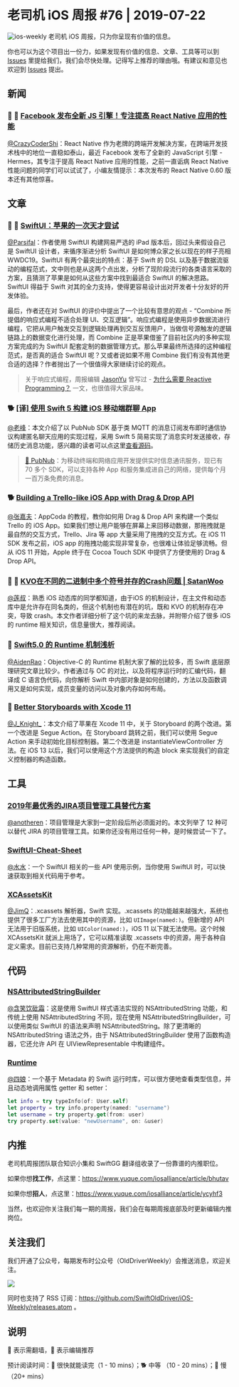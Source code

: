 # 老司机 iOS 周报 #76 | 2019-07-22

![ios-weekly](https://github.com/SwiftOldDriver/iOS-Weekly/blob/master/assets/ios-weekly.png?raw=true)
老司机 iOS 周报，只为你呈现有价值的信息。

你也可以为这个项目出一份力，如果发现有价值的信息、文章、工具等可以到 [Issues](https://github.com/SwiftOldDriver/iOS-Weekly/issues) 里提给我们，我们会尽快处理。记得写上推荐的理由哦。有建议和意见也欢迎到 [Issues](https://github.com/SwiftOldDriver/iOS-Weekly/issues) 提出。

## 新闻

### 🌟 🐢 [Facebook 发布全新 JS 引擎！专注提高 React Native 应用的性能](https://mp.weixin.qq.com/s/0KxLQjI0jWxSt7sLqkS6Hw)

[@CrazyCoderShi](https://github.com/CrazyCoderShi)：React Native 作为老牌的跨端开发解决方案，在跨端开发技术栈中的地位一直稳如泰山，最近 Facebook 发布了全新的 JavaScript 引擎 - Hermes，其专注于提高 React Native 应用的性能，之前一直诟病 React Native 性能问题的同学们可以试试了，小编友情提示：本次发布的 React Native 0.60 版本还有其他惊喜。

## 文章

### 🌟 🐢 [SwiftUI：苹果的一次天才尝试](https://mp.weixin.qq.com/s/xcPBHcpPhgwoR2U7WpWoPA)

[@Parsifal](https://weibo.com/parsifalchang)：作者使用 SwiftUI 构建网易严选的 iPad 版本后，回过头来假设自己是 SwiftUI 设计者，来循序渐进分析 SwiftUI 是如何博众家之长以现在的样子亮相 WWDC19。SwiftUI 有两个最突出的特点：基于 Swift 的 DSL 以及基于数据流驱动的编程范式，文中则也是从这两个点出发，分析了现阶段流行的各类语言采取的方案，且猜测了苹果是如何从这些方案中找到最适合 SwiftUI 的解决思路。SwiftUI 得益于 Swift 对其的全力支持，使得更容易设计出对开发者十分友好的开发体验。

最后，作者还在对 SwiftUI 的评价中提出了一个比较有意思的观点 - “Combine 所提倡的响应式编程不适合处理 UI、交互逻辑”。响应式编程是使用异步数据流进行编程，它把从用户触发交互到逻辑处理再到交互反馈用户，当做信号源触发的逻辑链路上的数据变化进行处理，而 Combine 正是苹果借鉴了目前社区内的多种实现方案完成的为 SwiftUI 配套定制的数据管理方式。那么苹果最终所选择的这种编程范式，是否真的适合 SwiftUI 呢？又或者说如果不用 Combine 我们有没有其他更合适的选择？作者抛出了一个很值得大家继续讨论的观点。

> 关于响应式编程，周报编辑 [JasonYu](https://weibo.com/jasonyuh) 曾写过 - [为什么需要 Reactive Programming？](://github.com/SwiftOldDriver/iOS-Weekly/blob/647a1138b2b1cba1155fd2c0cdf806f54fe865a2/Reports/2019/%2366-2019.05.06.md) 一文，也很值得大家品味。

### 🐕 [[译] 使用 Swift 5 构建 iOS 移动端群聊 App](https://juejin.im/post/5d2c6e846fb9a07ebb0564ae)

[@老峰](https://github.com/GesanTung)：本文介绍了以 PubNub SDK 基于类 MQTT 的消息订阅发布即时通信协议构建匿名聊天应用的实现过程，采用 Swift 5 简易实现了消息实时发送接收，存储历史消息功能，感兴趣的读者可以点这里[查看源码](https://github.com/SambaDialloB/PubNubChat)。

> [🚧 PubNub](https://www.pubnub.com/docs/swift/pubnub-swift-sdk)：为移动终端和网络应用开发提供实时信息通讯服务，现已有 70 多个 SDK，可以支持各种 App 和服务集成进自己的网络，提供每个月一百万条免费的消息。

### 🐕 [Building a Trello-like iOS App with Drag & Drop API](https://www.appcoda.com/drag-and-drop-api/)

[@张嘉夫](https://github.com/josephchang10)：AppCoda 的教程，教你如何用 Drag & Drop API 来构建一个类似 Trello 的 iOS App。如果我们想让用户能够在屏幕上来回移动数据，那拖拽就是最自然的交互方式，Trello、Jira 等 app 大量采用了拖拽的交互方式。在 iOS 11 SDK 发布之前，iOS app 的拖拽功能实现非常复杂，也很难让体验足够流畅。但从 iOS 11 开始，Apple 终于在 Cocoa Touch SDK 中提供了方便使用的 Drag & Drop API。


### 🌟 🐎 [KVO在不同的二进制中多个符号并存的Crash问题 | SatanWoo](https://satanwoo.github.io/2017/09/11/KVO-CRASH/?nsukey=CGyordgRh0EV35bjBYi99dHiMuqF1xt%2BtRsP%2FuGBF7IlcF2xAPOWpoImKYOT%2FxRuycrPVoVq%2FAxxvVxVwandzgpmXxbcdacSBLOG2moVviVdV3iK1Wr6sfqIHRWSsJZHtiX5uyyn8g5bNuRNQVJ2ow7eT%2FLYHcfZOXOdcX8m0R5lQwwNwX7PanbfrnV1dPAmU2CwRfiaiYpGGCZYQCxmxg%3D%3D)

[@莲叔](https://weibo.com/aaaron7)：熟悉 iOS 动态库的同学都知道，由于iOS 的机制设计，在主文件和动态库中是允许存在同名类的，但这个机制也有潜在的坑，既和 KVO 的机制存在冲突，导致 crash。本文作者详细分析了这个坑的来龙去脉，并附带介绍了很多 iOS 的 runtime 相关知识，信息量很大，推荐阅读。

### 🐢 [Swift5.0 的 Runtime 机制浅析](https://juejin.im/post/5d29fb63e51d4510aa01159d)

[@AidenRao](https://weibo.com/AidenRao)：Objective-C 的 Runtime 机制大家了解的比较多，而 Swift 底层原理研究文章比较少。作者通过与 OC 的对比，以及将程序运行时的汇编代码，翻译成 C 语言伪代码，向你解析 Swift 中内部对象是如何创建的，方法以及函数调用又是如何实现，成员变量的访问以及对象内存如何布局。

### 🐎 [Better Storyboards with Xcode 11](https://useyourloaf.com/blog/better-storyboards-with-xcode-11/)

[@J_Knight_](https://github.com/knightsj)：本文介绍了苹果在 Xcode 11 中，关于 Storyboard 的两个改进。第一个改进是 Segue Action。在 Storyboard 跳转之前，我们可以使用 Segue Action 来手动初始化目标控制器。第二个改进是 instantiateViewController 方法。在 iOS 13 以后，我们可以使用这个方法提供的构造 block 来实现我们的自定义控制器的构造函数。

## 工具

### [2019年最优秀的JIRA项目管理工具替代方案](https://mp.weixin.qq.com/s/zYfBXRfjI4eLNK6BX6vY-Q)

[@anotheren](https://github.com/anotheren)：项目管理是大家到一定阶段后所必须面对的。本文列举了 12 种可以替代 JIRA 的项目管理工具。如果你还没有用过任何一种，是时候尝试一下了。

### [SwiftUI-Cheat-Sheet](https://github.com/SimpleBoilerplates/SwiftUI-Cheat-Sheet)

[@水水](https://www.xuyanlan.com/)：一个 SwiftUI 相关的一些 API 使用示例，当你使用 SwiftUI 时，可以快速获取到相关代码用于参考。

### [XCAssetsKit](https://github.com/natmark/XCAssetsKit)

[@JimQ](https://github.com/waz0820)：.xcassets 解析器，Swift 实现。.xcassets 的功能越来越强大，系统也提供了很多工厂方法去使用其中的资源，比如 `UIImage(named:)`。但新增的 API 无法用于旧版系统，比如 `UIColor(named:)`，iOS 11 以下就无法使用。这个时候 XCAssetsKit 就派上用场了，它可以精准读取 .xcassets 中的资源，用于各种自定义需求。目前已支持几种常用的资源解析，仍在不断完善。

## 代码

### [NSAttributedStringBuilder](https://github.com/ethanhuang13/NSAttributedStringBuilder)

[@含笑饮砒霜](https://weibo.com/chinafishnews/)：这是使用 SwiftUI 样式语法实现的 NSAttributedString 功能，和传统上使用 NSAttributedString 不同，现在使用 NSAttributedStringBuilder，可以使用类似 SwiftUI 的语法来声明 NSAttributedString。除了更清晰的 NSAttributedString 语法之外，由于 NSAttributedStringBuilder 使用了函数构造器，它还允许 API 在 UIViewRepresentable 中构建组件。

### [Runtime](https://github.com/wickwirew/Runtime)

[@四娘](https://kemchenj.github.io)：一个基于 Metadata 的 Swift 运行时库，可以很方便地查看类型信息，并且动态地调用属性 getter 和 setter：

```swift
let info = try typeInfo(of: User.self)
let property = try info.property(named: "username")
let username = try property.get(from: user)
try property.set(value: "newUsername", on: &user)
```

## 内推

老司机周报团队联合知识小集和 SwiftGG 翻译组收录了一份靠谱的内推职位。

如果你想**找工作**，点这里：https://www.yuque.com/iosalliance/article/bhutav

如果你想**招人**，点这里：https://www.yuque.com/iosalliance/article/ycyhf3

当然，也欢迎你关注我们每一期的周报，我们会在每期周报底部及时更新编辑内推岗位。

## 关注我们

我们开通了公众号，每期发布时公众号（OldDriverWeekly）会推送消息，欢迎关注。

![](https://github.com/SwiftOldDriver/iOS-Weekly/blob/master/assets/qrcode_for_wechat.jpg?raw=true)

同时也支持了 RSS 订阅：https://github.com/SwiftOldDriver/iOS-Weekly/releases.atom 。

## 说明

🚧 表示需翻墙，🌟 表示编辑推荐

预计阅读时间：🐎 很快就能读完（1 - 10 mins）；🐕 中等 （10 - 20 mins）；🐢 慢（20+ mins）


